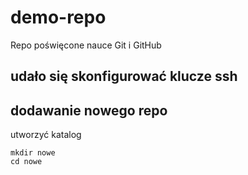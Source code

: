 # demo-repo
Repo poświęcone nauce Git i GitHub

## udało się skonfigurować klucze ssh

## dodawanie nowego repo
utworzyć katalog
```
mkdir nowe
cd nowe
```